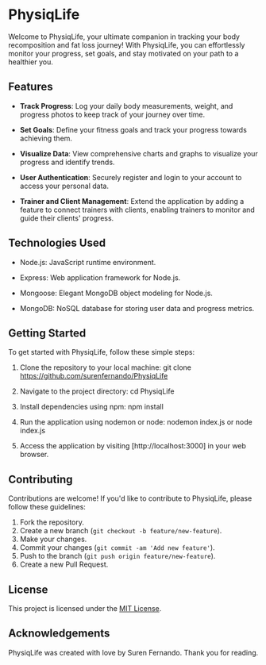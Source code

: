 # PhysiqLife

Welcome to PhysiqLife, your ultimate companion in tracking your body recomposition and fat loss journey! With PhysiqLife, you can effortlessly monitor your progress, set goals, and stay motivated on your path to a healthier you.

## Features

- **Track Progress**: Log your daily body measurements, weight, and progress photos to keep track of your journey over time.
  
- **Set Goals**: Define your fitness goals and track your progress towards achieving them.
  
- **Visualize Data**: View comprehensive charts and graphs to visualize your progress and identify trends.
  
- **User Authentication**: Securely register and login to your account to access your personal data.
  
- **Trainer and Client Management**: Extend the application by adding a feature to connect trainers with clients, enabling trainers to monitor and guide their clients' progress.

## Technologies Used

- Node.js: JavaScript runtime environment.
  
- Express: Web application framework for Node.js.
  
- Mongoose: Elegant MongoDB object modeling for Node.js.
  
- MongoDB: NoSQL database for storing user data and progress metrics.

## Getting Started

To get started with PhysiqLife, follow these simple steps:

1. Clone the repository to your local machine:
git clone https://github.com/surenfernando/PhysiqLife

2. Navigate to the project directory:
cd PhysiqLife

3. Install dependencies using npm:
npm install

4. Run the application using nodemon or node:
nodemon index.js or node index.js


5. Access the application by visiting [http://localhost:3000] in your web browser.




## Contributing

Contributions are welcome! If you'd like to contribute to PhysiqLife, please follow these guidelines:

1. Fork the repository.
2. Create a new branch (`git checkout -b feature/new-feature`).
3. Make your changes.
4. Commit your changes (`git commit -am 'Add new feature'`).
5. Push to the branch (`git push origin feature/new-feature`).
6. Create a new Pull Request.

## License

This project is licensed under the [MIT License](LICENSE).

## Acknowledgements

PhysiqLife was created with love by Suren Fernando. Thank you for reading.

